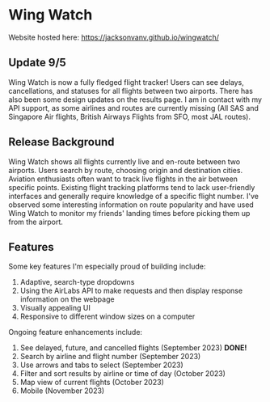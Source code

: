 # Wing Watch
Website hosted here: https://jacksonvanv.github.io/wingwatch/

## Update 9/5
Wing Watch is now a fully fledged flight tracker! Users can see delays, cancellations, and statuses for all flights between two airports. There has also been some design updates on the results page. I am in contact with my API support, as some airlines and routes are currently missing (All SAS and Singapore Air flights, British Airways Flights from SFO, most JAL routes).

## Release Background

Wing Watch shows all flights currently live and en-route between two airports. Users search by route, choosing origin and destination cities. Aviation enthusiasts often want to track live flights in the air between specific points. Existing flight tracking platforms tend to lack user-friendly interfaces and generally require knowledge of a specific flight number. I've observed some interesting information on route popularity and have used Wing Watch to monitor my friends' landing times before picking them up from the airport.

## Features

Some key features I'm especially proud of building include:
1. Adaptive, search-type dropdowns
2. Using the AirLabs API to make requests and then display response information on the webpage
3. Visually appealing UI
4. Responsive to different window sizes on a computer

Ongoing feature enhancements include:
1. See delayed, future, and cancelled flights (September 2023) **DONE!**
2. Search by airline and flight number (September 2023)
3. Use arrows and tabs to select (September 2023)
4. Filter and sort results by airline or time of day (October 2023)
5. Map view of current flights (October 2023)
6. Mobile (November 2023)
